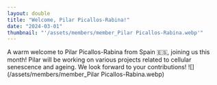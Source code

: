 ```yaml
---
layout: double
title: "Welcome, Pilar Picallos-Rabina!"
date: "2024-03-01"
thumbnail: "'/assets/members/member_Pilar Picallos-Rabina.webp'"
---
```

 A warm welcome to Pilar Picallos-Rabina from Spain 🇪🇸, joining us this month! Pilar will be working on various projects related to cellular senescence and ageing. We look forward to your contributions!
 ![](/assets/members/member_Pilar Picallos-Rabina.webp)

 